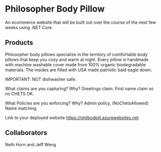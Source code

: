 # Philosopher Body Pillow

An ecommerce website that will be built out over the course of the next few weeks using .NET Core.

## Products

Philosopher body pillows specialize in the territory of comfortable body pillows that keep you cozy and warm at night. Every pillow is handmade with machine washable cover made from 100% organic biodegradable materials. The insides are filled with USA made patriotic bald eagle down.

IMPORTANT: NOT dishwasher safe.


What claims are you capturing? Why?
Greetings claim. First name claim so no CHETS OK.

What Policies are you enforcing? Why?
Admin policy, (NoChetsAllowed) Name matching

Link to your deployed website
https://philbodpill.azurewebsites.net

## Collaborators

Neth Horn and Jeff Weng